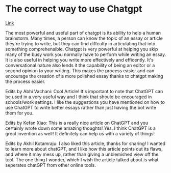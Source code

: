 # The correct way to use Chatgpt 

[Link](https://www.pbs.org/newshour/science/analysis-chatgpt-is-great-at-what-its-designed-to-do-youre-just-using-it-wrong)

The most powerful and useful part of chatgpt is its ability to help a human brainstorm. Many times, a person can know the topic of an essay or article they're trying to write, but
they can find diffculty in articulating that into something comprehensible. Chatgpt is very powerful at helping you skip many of the busy work you normally have to perform while writing 
an essay. It is also useful in helping you write more effectively and efficently. It's conversational nature also lends it the capability of being an editor or a second opinion to your writing. 
This makes the process easier and can encourage the creation of a more polished essay thanks to chatgpt making the process easier. 

Edits by Abhi Vachani:
Cool Article! It's important to note that ChatGPT can be used in a very useful way and I think that should be encouraged in schools/work settings. I like the suggestions you have mentioned on how to use ChatGPT to write better essays rather than just having the bot write them for you.  

Edits by Kefan Xiao:
This is a really nice article on ChatGPT and you certainly wrote down some amazing thoughts! Yes. I think ChatGPT is a great invention as well! It definitely can help us with a variety of things!

Edits by Akhil Kotamraju:
I also liked this article, thanks for sharing! I wanted to learn more about chatGPT, and I like how this article points out its flaws, and where it may mess up, rather than giving a unblemished view off the tool. The one thing I wonder, which I wish the article talked about is what seperates chatGPT from other online tools.